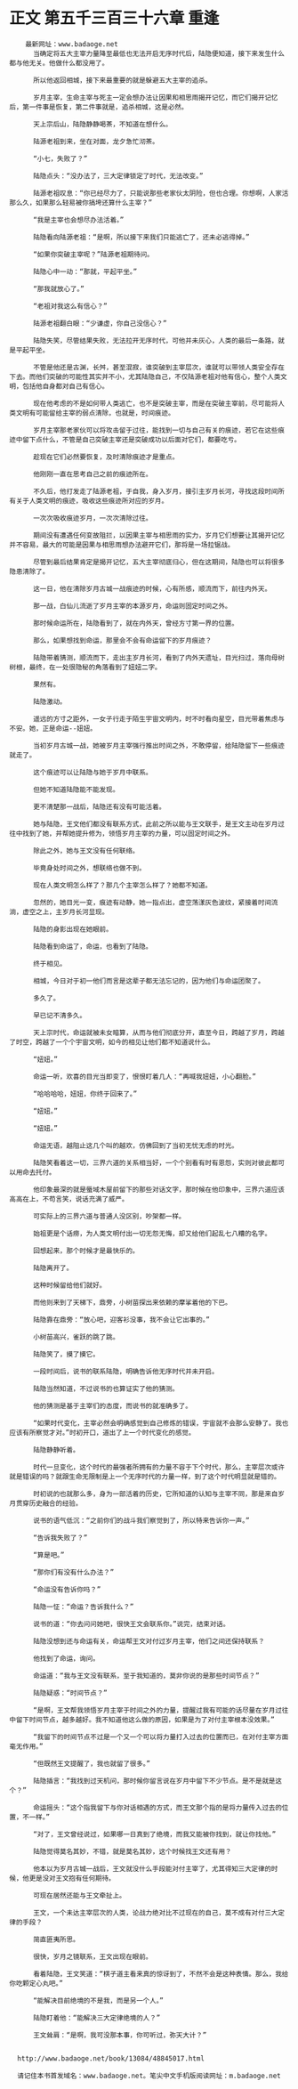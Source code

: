 # 正文 第五千三百三十六章 重逢
        最新网址：www.badaoge.net
          当确定将五大主宰力量降至最低也无法开启无序时代后，陆隐便知道，接下来发生什么都与他无关。他做什么都没用了。
      
          所以他返回相城，接下来最重要的就是躲避五大主宰的追杀。
      
          岁月主宰，生命主宰与死主一定会想办法让因果和相思雨揭开记忆，而它们揭开记忆后，第一件事是恢复，第二件事就是，追杀相城，这是必然。
      
          天上宗后山，陆隐静静喝茶，不知道在想什么。
      
          陆源老祖到来，坐在对面，龙夕急忙沏茶。
      
          “小七，失败了？”
      
          陆隐点头：“没办法了，三大定律锁定了时代，无法改变。”
      
          陆源老祖叹息：“你已经尽力了，只能说那些老家伙太阴险，但也合理。你想啊，人家活那么久，如果那么轻易被你搞垮还算什么主宰？”
      
          “我是主宰也会想尽办法活着。”
      
          陆隐看向陆源老祖：“是啊，所以接下来我们只能逃亡了，还未必逃得掉。”
      
          “如果你突破主宰呢？”陆源老祖期待问。
      
          陆隐心中一动：“那就，平起平坐。”
      
          “那我就放心了。”
      
          “老祖对我这么有信心？”
      
          陆源老祖翻白眼：“少谦虚，你自己没信心？”
      
          陆隐失笑，尽管结果失败，无法拉开无序时代，可他并未灰心，人类的最后一条路，就是平起平坐。
      
          不管是他还是古渊，长舛，甚至混寂，谁突破到主宰层次，谁就可以带领人类安全存在下去。而他们突破的可能性其实并不小，尤其陆隐自己，不仅陆源老祖对他有信心，整个人类文明，包括他自身都对自己有信心。
      
          现在他考虑的不是如何带人类逃亡，也不是突破主宰，而是在突破主宰前，尽可能将人类文明有可能留给主宰的弱点清除，也就是，时间痕迹。
      
          岁月主宰那老家伙可以将攻击留于过往，能找到一切与自己有关的痕迹，若它在这些痕迹中留下点什么，不管是自己突破主宰还是突破成功以后面对它们，都要吃亏。
      
          趁现在它们必然要恢复，及时清除痕迹才是重点。
      
          他刚刚一直在思考自己之前的痕迹所在。
      
          不久后，他打发走了陆源老祖，于自我，身入岁月，接引主岁月长河，寻找这段时间所有关于人类文明的痕迹，吸收这些痕迹所对应的岁月。
      
          一次次吸收痕迹岁月，一次次清除过往。
      
          期间没有遭遇任何变故阻拦，以因果主宰与相思雨的实力，岁月它们想要让其揭开记忆并不容易，最大的可能是因果与相思雨想办法避开它们，那将是一场拉锯战。
      
          尽管到最后结果肯定是揭开记忆，五大主宰彻底归心，但在这期间，陆隐也可以将很多隐患清除了。
      
          这一日，他在清除岁月古城一战痕迹的时候，心有所感，顺流而下，前往内外天。
      
          那一战，白仙儿流逝了岁月主宰的本源岁月，命运则固定时间之外。
      
          那时候命运所在，陆隐看到了，就在内外天，曾经方寸第一界的位置。
      
          那么，如果想找到命运，那里会不会有命运留下的岁月痕迹？
      
          陆隐带着猜测，顺流而下，走出主岁月长河，看到了内外天遗址，目光扫过，落向母树树根，最终，在一处很隐秘的角落看到了妞妞二字。
      
          果然有。
      
          陆隐激动。
      
          遥远的方寸之距外，一女子行走于陌生宇宙文明内，时不时看向星空，目光带着焦虑与不安。她，正是命运--妞妞。
      
          当初岁月古城一战，她被岁月主宰强行推出时间之外，不敢停留，给陆隐留下一些痕迹就走了。
      
          这个痕迹可以让陆隐与她于岁月中联系。
      
          但她不知道陆隐能不能发现。
      
          更不清楚那一战后，陆隐还有没有可能活着。
      
          她与陆隐，王文他们都没有联系方式，此前之所以能与王文联手，是王文主动在岁月过往中找到了她，并帮她提升修为，领悟岁月主宰的力量，可以固定时间之外。
      
          除此之外，她与王文没有任何联络。
      
          毕竟身处时间之外，想联络也做不到。
      
          现在人类文明怎么样了？那几个主宰怎么样了？她都不知道。
      
          忽然的，她目光一变，痕迹有动静，她一指点出，虚空荡漾灰色波纹，紧接着时间流淌，虚空之上，主岁月长河显现。
      
          陆隐的身影出现在她眼前。
      
          陆隐看到命运了，命运，也看到了陆隐。
      
          终于相见。
      
          相城，今日对于初一他们而言是这辈子都无法忘记的，因为他们与命运团聚了。
      
          多久了。
      
          早已记不清多久。
      
          天上宗时代，命运就被未女暗算，从而与他们彻底分开，直至今日，跨越了岁月，跨越了时空，跨越了一个个宇宙文明，如今的相见让他们都不知道说什么。
      
          “妞妞。”
      
          命运一听，欢喜的目光当即变了，恨恨盯着几人：“再喊我妞妞，小心翻脸。”
      
          “哈哈哈哈，妞妞，你终于回来了。”
      
          “妞妞。”
      
          “妞妞。”
      
          命运无语，越阻止这几个叫的越欢，仿佛回到了当初无忧无虑的时光。
      
          陆隐笑看着这一切，三界六道的关系相当好，一个个别看有时有恩怨，实则对彼此都可以用命去托付。
      
          他印象最深的就是蜃域木屋前留下的那些对话文字，那时候在他印象中，三界六道应该高高在上，不苟言笑，说话充满了威严。
      
          可实际上的三界六道与普通人没区别，吵架都一样。
      
          始祖更是个话痨，为人类文明付出一切无怨无悔，却又给他们起乱七八糟的名字。
      
          回想起来，那个时候才是最快乐的。
      
          陆隐离开了。
      
          这种时候留给他们就好。
      
          而他则来到了天梯下，鼎旁，小树苗探出来依赖的摩挲着他的下巴。
      
          陆隐靠在鼎旁：“放心吧，迎客衫没事，我不会让它出事的。”
      
          小树苗高兴，雀跃的跳了跳。
      
          陆隐笑了，摸了摸它。
      
          一段时间后，说书的联系陆隐，明确告诉他无序时代并未开启。
      
          陆隐当然知道，不过说书的也算证实了他的猜测。
      
          他的猜测是基于主宰们的态度，而说书的就准确多了。
      
          “如果时代变化，主宰必然会明确感觉到自己修炼的错误，宇宙就不会那么安静了。我也应该有所察觉才对。”时初开口，道出了上一个时代变化的感觉。
      
          陆隐静静听着。
      
          时代一旦变化，这个时代的最强者所拥有的力量不容于下个时代，那么，主宰层次或许就是错误的吗？就跟生命无限制是上一个无序时代的力量一样，到了这个时代明显就是错的。
      
          时初说的也就那么多，身为一部活着的历史，它所知道的认知与主宰不同，那是来自岁月贯穿历史融合的经验。
      
          说书的语气低沉：“之前你们的战斗我们察觉到了，所以特来告诉你一声。”
      
          “告诉我失败了？”
      
          “算是吧。”
      
          “那你们有没有什么办法？”
      
          “命运没有告诉你吗？”
      
          陆隐一怔：“命运？告诉我什么？”
      
          说书的道：“你去问问她吧，很快王文会联系你。”说完，结束对话。
      
          陆隐没想到还与命运有关，命运帮王文对付过岁月主宰，他们之间还保持联系？
      
          他找到了命运，询问。
      
          命运道：“我与王文没有联系，至于我知道的，莫非你说的是那些时间节点？”
      
          陆隐疑惑：“时间节点？”
      
          “是啊，王文帮我领悟岁月主宰于时间之外的力量，提醒过我有可能的话尽量在岁月过往中留下时间节点，越多越好。我不知道他这么做的原因，如果是为了对付主宰根本没效果。”
      
          “我留下的时间节点不过是一个又一个可以将力量打入过去的位置而已，在对付主宰方面毫无作用。”
      
          “但既然王文提醒了，我也就留了很多。”
      
          陆隐插言：“我找到过天机问，那时候你留言说在岁月中留下不少节点。是不是就是这个？”
      
          命运摇头：“这个指我留下与你对话相遇的方式，而王文那个指的是将力量传入过去的位置，不一样。”
      
          “对了，王文曾经说过，如果哪一日真到了绝境，而我又能被你找到，就让你找他。”
      
          陆隐觉得莫名其妙，不错，就是莫名其妙，这个时候找王文还有用？
      
          他本以为岁月古城一战后，王文就没什么手段能对付主宰了，尤其得知三大定律的时候，他更是没对王文抱有任何期待。
      
          可现在居然还能与王文牵扯上。
      
          王文，一个未达主宰层次的人类，论战力绝对比不过现在的自己，莫不成有对付三大定律的手段？
      
          简直匪夷所思。
      
          很快，岁月之镜联系，王文出现在眼前。
      
          看着陆隐，王文笑道：“棋子道主看来真的惊讶到了，不然不会是这种表情。那么，我给你吃颗定心丸吧。”
      
          “能解决目前绝境的不是我，而是另一个人。”
      
          陆隐盯着他：“能解决三大定律绝境的人？”
      
          王文耸肩：“是啊，我可没那本事，你可听过，弥天大计？”
      
      
      http://www.badaoge.net/book/13084/48845017.html
      
      请记住本书首发域名：www.badaoge.net。笔尖中文手机版阅读网址：m.badaoge.net